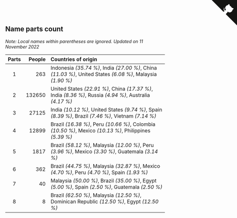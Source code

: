 ## Name parts count

*Note: Local names within parentheses are ignored.*
*Updated on 11 November 2022*

| Parts | People | Countries of origin |
| :--: | ---: | :--- |
| 1 | 263 | Indonesia *(35.74 %)*, India *(27.00 %)*, China *(11.03 %)*, United States *(6.08 %)*, Malaysia *(1.90 %)* |
| 2 | 132650 | United States *(22.91 %)*, China *(17.37 %)*, India *(8.36 %)*, Russia *(4.94 %)*, Australia *(4.17 %)* |
| 3 | 27125 | India *(10.12 %)*, United States *(9.74 %)*, Spain *(8.39 %)*, Brazil *(7.46 %)*, Vietnam *(7.14 %)* |
| 4 | 12899 | Brazil *(16.38 %)*, Peru *(10.66 %)*, Colombia *(10.50 %)*, Mexico *(10.13 %)*, Philippines *(5.39 %)* |
| 5 | 1817 | Brazil *(58.12 %)*, Malaysia *(12.00 %)*, Peru *(3.96 %)*, Mexico *(3.30 %)*, Guatemala *(3.14 %)* |
| 6 | 362 | Brazil *(44.75 %)*, Malaysia *(32.87 %)*, Mexico *(4.70 %)*, Peru *(4.70 %)*, Spain *(1.93 %)* |
| 7 | 40 | Malaysia *(50.00 %)*, Brazil *(35.00 %)*, Egypt *(5.00 %)*, Spain *(2.50 %)*, Guatemala *(2.50 %)* |
| 8 | 8 | Brazil *(62.50 %)*, Malaysia *(12.50 %)*, Dominican Republic *(12.50 %)*, Egypt *(12.50 %)* |


<a href="https://github.com/jonatanklosko/wca_statistics" class="github-corner" aria-label="View source on Github"><svg width="80" height="80" viewBox="0 0 250 250" style="fill:#151513; color:#fff; position: absolute; top: 0; border: 0; right: 0;" aria-hidden="true"><path d="M0,0 L115,115 L130,115 L142,142 L250,250 L250,0 Z"></path><path d="M128.3,109.0 C113.8,99.7 119.0,89.6 119.0,89.6 C122.0,82.7 120.5,78.6 120.5,78.6 C119.2,72.0 123.4,76.3 123.4,76.3 C127.3,80.9 125.5,87.3 125.5,87.3 C122.9,97.6 130.6,101.9 134.4,103.2" fill="currentColor" style="transform-origin: 130px 106px;" class="octo-arm"></path><path d="M115.0,115.0 C114.9,115.1 118.7,116.5 119.8,115.4 L133.7,101.6 C136.9,99.2 139.9,98.4 142.2,98.6 C133.8,88.0 127.5,74.4 143.8,58.0 C148.5,53.4 154.0,51.2 159.7,51.0 C160.3,49.4 163.2,43.6 171.4,40.1 C171.4,40.1 176.1,42.5 178.8,56.2 C183.1,58.6 187.2,61.8 190.9,65.4 C194.5,69.0 197.7,73.2 200.1,77.6 C213.8,80.2 216.3,84.9 216.3,84.9 C212.7,93.1 206.9,96.0 205.4,96.6 C205.1,102.4 203.0,107.8 198.3,112.5 C181.9,128.9 168.3,122.5 157.7,114.1 C157.9,116.9 156.7,120.9 152.7,124.9 L141.0,136.5 C139.8,137.7 141.6,141.9 141.8,141.8 Z" fill="currentColor" class="octo-body"></path></svg></a><style>.github-corner:hover .octo-arm{animation:octocat-wave 560ms ease-in-out}@keyframes octocat-wave{0%,100%{transform:rotate(0)}20%,60%{transform:rotate(-25deg)}40%,80%{transform:rotate(10deg)}}@media (max-width:500px){.github-corner:hover .octo-arm{animation:none}.github-corner .octo-arm{animation:octocat-wave 560ms ease-in-out}}</style>
